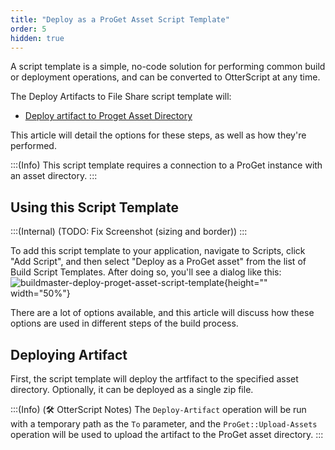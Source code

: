 ```yaml
---
title: "Deploy as a ProGet Asset Script Template"
order: 5
hidden: true
---
```


A script template is a simple, no-code solution for performing common build or deployment operations, and can be converted to OtterScript at any time.

The Deploy Artifacts to File Share script template will:
* [Deploy artifact to Proget Asset Directory](#deploying-artifact)

This article will detail the options for these steps, as well as how they're performed.

:::(Info)
This script template requires a connection to a ProGet instance with an asset directory.
:::


## Using this Script Template

:::(Internal) (TODO: Fix Screenshot (sizing and border))
:::

To add this script template to your application, navigate to Scripts, click  "Add Script", and then select "Deploy as a ProGet asset" from the list of Build Script Templates. After doing so, you'll see a dialog like this:
![buildmaster-deploy-proget-asset-script-template](/resources/docs/buildmaster-deploy-proget-asset-script-template.png){height="" width="50%"}

There are a lot of options available, and this article will discuss how these options are used in different steps of the build process.

## Deploying Artifact
First, the script template will deploy the artfifact to the specified asset directory. Optionally, it can be deployed as a single zip file.

:::(Info) (🛠 OtterScript Notes)
The `Deploy-Artifact` operation will be run with a temporary path as the `To` parameter, and the `ProGet::Upload-Assets` operation will be used to upload the artifact to the ProGet asset directory.
:::
